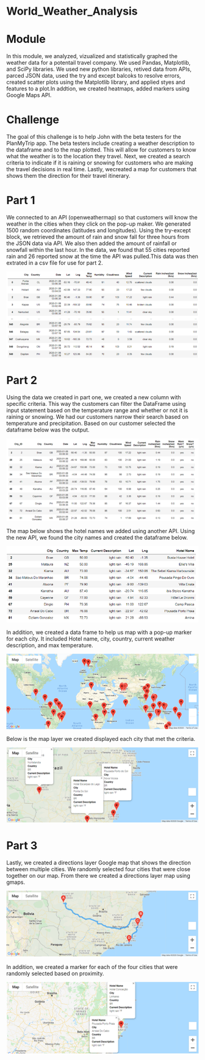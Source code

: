 # World_Weather_Analysis

# Module 

In this module, we analyzed, vizualized and statistically graphed the weather data for a potentail travel company. We used Pandas, Matplotlib, and SciPy libraries. We used new python libraries, retived data from APIs, parced JSON data, used the try and except balcoks to resolve errors, created scatter plots using the Matplotlib library, and applied styes and features to a plot.In addtion, we created heatmaps, added markers using Google Maps API. 


# Challenge

The goal of this challenge is to help John with the beta testers for the PlanMyTrip app. The beta testers include creating a weather description to the dataframe and to the map plotted. This will allow for customers to know what the weather is to the location they travel. Next, we created a search criteria to indicate if it is raining or snowing for customers who are making the travel decisions in real time. Lastly, wecreated a map for customers that shows them the direction for their travel itinerary. 

# Part 1

We connected to an API (openweathermap) so that customers will know the weather in the cities when they click on the pop-up maker. We generated 1500 random coordinates (latitudes and longitudes). Using the try-except block, we retrieved the amount of rain and snow fall for three hours from the JSON data via API. We also then added the amount of rainfall or snowfall within the last hour. In the data, we found that 55 cities reported rain and 26 reported snow at the time the API was pulled.This data was then extrated in a csv file for use for part 2.


![](image/Fig1.PNG)

# Part 2

Using the data we created in part one, we created a new column with specific criteria. This way the customers can filter the DataFrame using input statement based on the temperature range and whether or not it is raining or snowing. We had our customers narrow their search based on temperature and precipitation. Based on our customer selected the dataframe below was the output.

![](image/Fig2.PNG)

The map below shows the hotel names we added using another API. Using the new API, we found the city names and created the dataframe below.

![](image/Fig3.PNG)


In addition, we created a data frame to help us map with a pop-up marker for each city. It included Hotel name, city, country, current weather description, and max temperature.

![](image/WeatherPy_vacation_map.png)


Below is the map layer we created displayed each city that met the criteria. 

![](/image/WeatherPy_vacation_popupmap.png.png)


# Part 3

Lastly, we created a directions layer Google map that shows the direction between multiple cities. We randomly selected four cities that were close together on our map. From there we created a directions layer map using gmaps. 

![](image/WeatherPy_travel_map.png.PNG)

In addition, we created a marker for each of the four cities that were randomly selected based on proximity.

![](image/WeatherPy_travel_map_markers.png)
